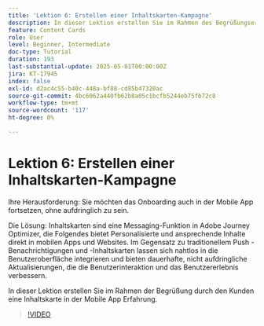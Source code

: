 ```yaml
---
title: 'Lektion 6: Erstellen einer Inhaltskarten-Kampagne'
description: In dieser Lektion erstellen Sie im Rahmen des Begrüßungserlebnisses Ihrer Kundinnen und Kunden eine Inhaltskarte in der Mobile App.
feature: Content Cards
role: User
level: Beginner, Intermediate
doc-type: Tutorial
duration: 193
last-substantial-update: 2025-05-01T00:00:00Z
jira: KT-17945
index: false
exl-id: d2ac4c55-b40c-448a-bf88-cd85b47320ac
source-git-commit: 4bc6062a440fb62b8a05c1bcfb5244eb75fb72c8
workflow-type: tm+mt
source-wordcount: '117'
ht-degree: 0%

---
```


# Lektion 6: Erstellen einer Inhaltskarten-Kampagne

Ihre Herausforderung: Sie möchten das Onboarding auch in der Mobile App fortsetzen, ohne aufdringlich zu sein.

Die Lösung: Inhaltskarten sind eine Messaging-Funktion in Adobe Journey Optimizer, die Folgendes bietet
Personalisierte und ansprechende Inhalte direkt in mobilen Apps und Websites. Im Gegensatz zu traditionellem Push
-Benachrichtigungen und -Inhaltskarten lassen sich nahtlos in die Benutzeroberfläche integrieren und bieten dauerhafte, nicht aufdringliche Aktualisierungen, die die Benutzerinteraktion und das Benutzererlebnis verbessern.

In dieser Lektion erstellen Sie im Rahmen der Begrüßung durch den Kunden eine Inhaltskarte in der Mobile App
Erfahrung.

>[!VIDEO](https://video.tv.adobe.com/v/3457973/?learn=on&enablevpops)
